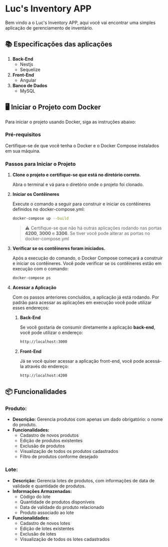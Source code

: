 # Luc's Inventory APP

Bem vindo a o Luc's Inventory APP, aqui você vai encontrar uma simples aplicação de gerenciamento de inventário.

## 📚 Especificações das aplicações

1. **Back-End** 
    - Nestjs
    - Sequelize
2. **Front-End**
    - Angular
3. **Banco de Dados**
    - MySQL

## 🖥️ Iniciar o Projeto com Docker
Para iniciar o projeto usando Docker, siga as instruções abaixo:

### Pré-requisitos
Certifique-se de que você tenha o Docker e o Docker Compose instalados em sua máquina.

### Passos para Iniciar o Projeto
1. **Clone o projeto e certifique-se que está no diretório correto.**

    Abra o terminal e vá para o diretório onde o projeto foi clonado.

2. **Iniciar os Contêineres**

    Execute o comando a seguir para construir e iniciar os contêineres definidos no docker-compose.yml:

    ```bash
    docker-compose up --build
    ```

    > ⚠️ Certifique-se que não há outras aplicações rodando nas portas **4200**, **3000** e **3306**. Se tiver você pode alterar as portas no docker-compose.yml 

3. **Verificar se os contêineres foram iniciados.**
    
    Após a execução do comando, o Docker Compose começará a construir e iniciar os contêineres. Você pode verificar se os contêineres estão em execução com o comando:
    ```bash
    docker-compose ps
    ```
4. **Acessar a Aplicação**

    Com os passos anteriores concluídos, a aplicação já está rodando. Por padrão para acessar as aplicações em execução você pode utilizar esses endereços:

    1. **Back-End**
        
        Se você gostaria de consumir diretamente a aplicação **back-end**, você pode utilizar o endereço:
        ```bash
        http://localhost:3000
        ```
    2. **Front-End**
        
        Já se você quiser acessar a aplicação front-end, você pode acessá-la através do endereço:
        ```bash
        http://localhost:4200
        ```


## 📦 Funcionalidades

### Produto:

- **Descrição:** Gerencia produtos com apenas um dado obrigatório: o nome do produto.
- **Funcionalidades:**
    - Cadastro de novos produtos
    - Edição de produtos existentes
    - Exclusão de produtos
    - Visualização de todos os produtos cadastrados
    - Filtro de produtos conforme desejado

### Lote:

- **Descrição:** Gerencia lotes de produtos, com informações de data de validade e quantidade de produtos.
- **Informações Armazenadas:**
    - Código do lote
    - Quantidade de produtos disponíveis
    - Data de validade do produto relacionado
    - Produto associado ao lote
- **Funcionalidades:**
    - Cadastro de novos lotes
    - Edição de lotes existentes
    - Exclusão de lotes
    - Visualização de todos os lotes cadastrados
